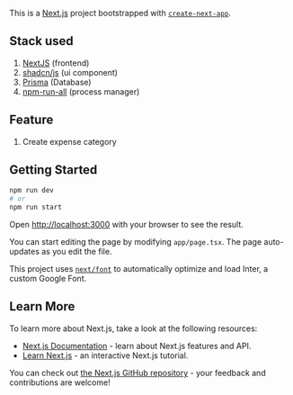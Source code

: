 This is a [Next.js](https://nextjs.org/) project bootstrapped with [`create-next-app`](https://github.com/vercel/next.js/tree/canary/packages/create-next-app).

## Stack used
1. [NextJS](https://nextjs.org/docs) (frontend)
1. [shadcn/js](https://ui.shadcn.com/docs/installation/next) (ui component)
1. [Prisma](https://www.npmjs.com/package/prisma) (Database)
1. [npm-run-all](https://www.npmjs.com/package/npm-run-all) (process manager) 

## Feature
1. Create expense category

## Getting Started

```bash
npm run dev
# or
npm run start 
```

Open [http://localhost:3000](http://localhost:3000) with your browser to see the result.

You can start editing the page by modifying `app/page.tsx`. The page auto-updates as you edit the file.

This project uses [`next/font`](https://nextjs.org/docs/basic-features/font-optimization) to automatically optimize and load Inter, a custom Google Font.

## Learn More

To learn more about Next.js, take a look at the following resources:

- [Next.js Documentation](https://nextjs.org/docs) - learn about Next.js features and API.
- [Learn Next.js](https://nextjs.org/learn) - an interactive Next.js tutorial.

You can check out [the Next.js GitHub repository](https://github.com/vercel/next.js/) - your feedback and contributions are welcome!
